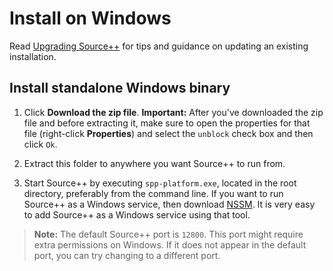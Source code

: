 # Install on Windows

Read [Upgrading Source++](upgrading.md) for tips and guidance on updating an existing installation.

## Install standalone Windows binary

1. Click **Download the zip file**.
   **Important:** After you've downloaded the zip file and before extracting it, make sure to open the properties for that file (right-click **Properties**) and select the `unblock` check box and then click `Ok`.

1. Extract this folder to anywhere you want Source++ to run from.

1. Start Source++ by executing `spp-platform.exe`, located in the root directory, preferably from the command line. If you want to run Source++ as a Windows service, then download [NSSM](https://nssm.cc/). It is very easy to add Source++ as a Windows service using that tool.

> **Note:** The default Source++ port is `12800`. This port might require extra permissions on Windows. If it does not appear in the default port, you can try changing to a different port.
